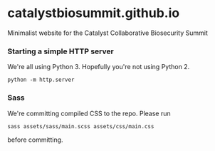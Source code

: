 # catalystbiosummit.github.io
Minimalist website for the Catalyst Collaborative Biosecurity Summit


### Starting a simple HTTP server
We're all using Python 3. Hopefully you're not using Python 2.

    python -m http.server

### Sass
We're committing compiled CSS to the repo. Please run

    sass assets/sass/main.scss assets/css/main.css

before committing.
